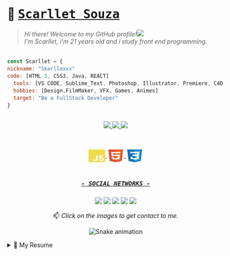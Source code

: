 # 🐍 <samp><a href="https://www.linkedin.com/in/scarllet-souza-2109391b9/"> Scarllet Souza </a></samp>

>_Hi there! Welcome to my GitHub profile!<img width="20px" src="https://github.com/Skarllexxx/Skarllexxx/blob/master/src/Hi.gif"><br>
I'm Scarllet, i'm 21 years old and i study front end programming._

##
  ```javascript
const Scarllet = {
  nickname: "Skarllexxx"
  code: [HTML 5, CSS3, Java, REACT]
	tools: [VS CODE, Sublime_Text, Photoshop, Illustrator, Premiere, C4D and more...]
	hobbies: [Design,FilmMaker, VFX, Games, Animes]
	target: "Be a FullStack Developer"
 }
```

##

 <div align="center">
  <a href="https://github.com/Skarllexxx">
  <img height="150em" src="https://github-readme-stats.vercel.app/api?username=Skarllexxx&show_icons=true&theme=monokai&include_all_commits=true&count_private=true"/>
  <img height="150em" src="https://github-readme-stats.vercel.app/api/top-langs/?username=Skarllexxx&layout=compact&langs_count=6&theme=monokai"/>
   <img src="https://github-readme-streak-stats.herokuapp.com/?user=Skarllexxx&theme=monokai"/>
</div>
 
 ##
 

 ###
 
<div style="display: inline_block" align="Center"><br>
  <img align="center" alt="Js" height="30" width="40" src="https://raw.githubusercontent.com/devicons/devicon/master/icons/javascript/javascript-plain.svg">
  <img align="center" alt="HTML" height="30" width="40" src="https://raw.githubusercontent.com/devicons/devicon/master/icons/html5/html5-original.svg">
  <img align="center" alt="CSS" height="30" width="40" src="https://raw.githubusercontent.com/devicons/devicon/master/icons/css3/css3-original.svg">
</div>
 
 <br>
	
 ###

<h5 align="center"><samp>- SOCIAL NETWORKS -</samp></h5>
 
<div align="Center"> 
  
  <a href="https://www.instagram.com/skarllex_x/" target="_blank"><img src="https://img.shields.io/badge/-Instagram-%23E4405F?style=for-the-badge&logo=instagram&logoColor=white" target="_blank"></a>
 <a href="https://discord.gg/ybShzdQz" target="_blank"><img src="https://img.shields.io/badge/Discord-7289DA?style=for-the-badge&logo=discord&logoColor=white" target="_blank"></a>
  <a href = "mailto: scarlletdoe.s.s@gmail.com"><img src="https://img.shields.io/badge/-Gmail-%23333?style=for-the-badge&logo=gmail&logoColor=white" target="_blank"></a>
  <a href="https://www.linkedin.com/in/scarllet-souza-2109391b9/" target="_blank"><img src="https://img.shields.io/badge/-LinkedIn-%230077B5?style=for-the-badge&logo=linkedin&logoColor=white" target="_blank"></a> 
  <a href="https://www.youtube.com/channel/UCX_rRewhseUmc__PxWljdlA" target="_blank"><img src="https://img.shields.io/badge/YouTube-FF0000?style=for-the-badge&logo=youtube&logoColor=white" target="_blank"></a>
	
<p align="center">📫<i> Click on the images to get contact to me.</i></p>
 
  ![Snake animation](https://github.com/devemdobro/devemdobro/blob/output/github-contribution-grid-snake.svg)

</div>
 
 <!-- MORE INFO -->

<details>
  <summary>📃 My Resume</summary>

## Education

- 📖 **High School**\
📆 2017 - 2020 \
📍 **Colégio Estadual Almirante Álvaro Alberto** - Paraty-RJ, Brazil

## Experience


- 👩🏻‍💼💼 **Saleswoman and Designer**\
📆 2021 - 2022\
📍 **Monche'Rio Informática Paraty** - Paraty-RJ, Brazil
 
 <img align="right" src="https://img.shields.io/badge/Microsoft%20Office-D83B01?logo=microsoft-office&logoColor=white" />
 <img align="right" src="https://img.shields.io/badge/Microsoft%20Excel-217346?logo=microsoft-excel&logoColor=white"/>
 <img align="right" src="https://img.shields.io/badge/Microsoft%20Word-0078D6?logo=microsoft-word&logoColor=white"/>
 <img align="right" src="https://img.shields.io/badge/Adobe Photoshop-31a8ff?logo=adobephotoshop&logoColor=white"/>
 
 ---
 


